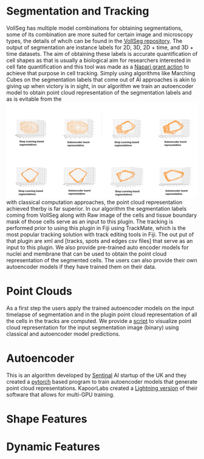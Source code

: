 # Segmentation and Tracking
VollSeg has multiple model combinations for obtaining segmentations, some of its combination are more suited for certain image and microscopy types, the details
of whcih can be found in the [VollSeg repository](https://github.com/Kapoorlabs-CAPED/VollSeg). The output of segmentation are instance labels for 2D, 3D, 2D + time,
and 3D + time datasets. The aim of obtaining these labels is accurate quantification of cell shapes as that is usually a biological aim for researchers interested in
cell fate quantification and this tool was made as a [Napari grant action](https://chanzuckerberg.com/science/programs-resources/imaging/napari/vollseg-extensions-and-workflow-development-with-user-support/)
to achieve that purpose in cell tracking. Simply using algorithms like Marching Cubes on the segmentation labels that come out of AI approaches is akin to giving up
when victory is in sight, in our algorithm we train an autoencoder model to obtain point cloud representation of the segmentation labels and as is evitable from the
![comparision](images/point_clouds_compared.png) with classical computation approaches, the point cloud representation achieved therby is far superior. In our algorithm
the segmentation labels coming from VollSeg along with Raw image of the cells and tissue boundary mask of those cells serve as an input to this plugin. The tracking
is performed prior to using this plugin in Fiji using TrackMate, which is the most popular tracking solution with track editing tools in Fiji. The out put of that plugin
are xml and [tracks, spots and edges csv files] that serve as an input to this plugin. We also provide pre-trained auto encoder models for nuclei and membrane that can
be used to obtain the point cloud representation of the segmented cells. The users can also provide their own autoencoder models if they have trained them on their data.

# Point Clouds

As a first step the users apply the trained autoencoder models on the input timelapse of segmentation and in the plugin point cloud representation of all the cells in
the tracks are computed. We provide a [script](examples/visualize_point_clouds.py) to visualize point cloud representation for the input segmentation image (binary) using classical and autoencoder model predictions.

# Autoencoder

This is an algorithm developed by [Sentinal](https://www.sentinal4d.com/) AI startup of the UK and they created a [pytorch](https://github.com/Sentinal4D) based program to train autoencoder models that
generate point cloud representations. KapoorLabs created a [Lightning version](https://github.com/Kapoorlabs-CAPED/KapoorLabs-Lightning) of their software that allows for multi-GPU training.

# Shape Features

# Dynamic Features
